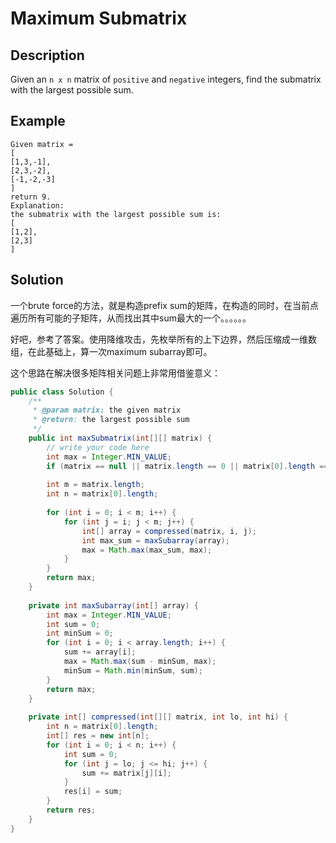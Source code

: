 # Maximum Submatrix

## Description

Given an `n x n` matrix of `positive` and `negative` integers, find the submatrix with the largest possible sum.

## Example

```text
Given matrix = 
[
[1,3,-1],
[2,3,-2],
[-1,-2,-3]
]
return 9.
Explanation:
the submatrix with the largest possible sum is:
[
[1,2],
[2,3]
]
```

## Solution

一个brute force的方法，就是构造prefix sum的矩阵，在构造的同时，在当前点遍历所有可能的子矩阵，从而找出其中sum最大的一个。。。。。。

好吧，参考了答案。使用降维攻击，先枚举所有的上下边界，然后压缩成一维数组，在此基础上，算一次maximum  subarray即可。

这个思路在解决很多矩阵相关问题上非常用借鉴意义：

```java
public class Solution {
    /**
     * @param matrix: the given matrix
     * @return: the largest possible sum
     */
    public int maxSubmatrix(int[][] matrix) {
        // write your code here
        int max = Integer.MIN_VALUE;
        if (matrix == null || matrix.length == 0 || matrix[0].length == 0) return 0;
        
        int m = matrix.length;
        int n = matrix[0].length;
        
        for (int i = 0; i < m; i++) {
            for (int j = i; j < m; j++) {
                int[] array = compressed(matrix, i, j);
                int max_sum = maxSubarray(array);
                max = Math.max(max_sum, max);
            }
        }
        return max;
    }
    
    private int maxSubarray(int[] array) {
        int max = Integer.MIN_VALUE;
        int sum = 0;
        int minSum = 0;
        for (int i = 0; i < array.length; i++) {
            sum += array[i];
            max = Math.max(sum - minSum, max);
            minSum = Math.min(minSum, sum);
        }
        return max;
    }
    
    private int[] compressed(int[][] matrix, int lo, int hi) {
        int n = matrix[0].length;
        int[] res = new int[n];
        for (int i = 0; i < n; i++) {
            int sum = 0;
            for (int j = lo; j <= hi; j++) {
                sum += matrix[j][i];
            }
            res[i] = sum;
        }
        return res;
    }
}
```

